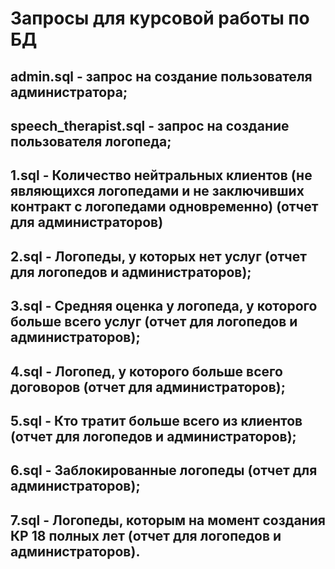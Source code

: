 # Запросы для курсовой работы по БД

## admin.sql - запрос на создание пользователя администратора;
## speech_therapist.sql - запрос на создание пользователя логопеда;
## 1.sql - Количество нейтральных клиентов (не являющихся логопедами и не заключивших контракт с логопедами одновременно) (отчет для администраторов)
## 2.sql - Логопеды, у которых нет услуг (отчет для логопедов и администраторов);
## 3.sql - Средняя оценка у логопеда, у которого больше всего услуг (отчет для логопедов и администраторов);
## 4.sql - Логопед, у которого больше всего договоров (отчет для администраторов);
## 5.sql - Кто тратит больше всего из клиентов (отчет для логопедов и администраторов);
## 6.sql - Заблокированные логопеды (отчет для администраторов);
## 7.sql - Логопеды, которым на момент создания КР 18 полных лет (отчет для логопедов и администраторов).
